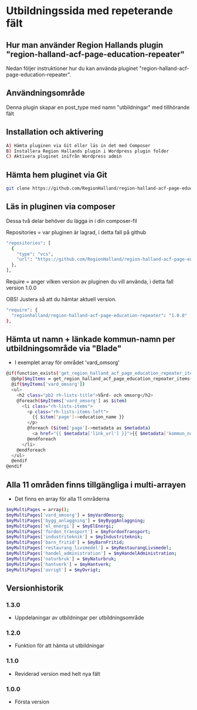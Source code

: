 # Utbildningssida med repeterande fält

## Hur man använder Region Hallands plugin "region-halland-acf-page-education-repeater"

Nedan följer instruktioner hur du kan använda pluginet "region-halland-acf-page-education-repeater".


## Användningsområde

Denna plugin skapar en post_type med namn "utbildningar" med tillhörande fält


## Installation och aktivering

```sh
A) Hämta pluginen via Git eller läs in det med Composer
B) Installera Region Hallands plugin i Wordpress plugin folder
C) Aktivera pluginet inifrån Wordpress admin
```


## Hämta hem pluginet via Git

```sh
git clone https://github.com/RegionHalland/region-halland-acf-page-education-repeater.git
```


## Läs in pluginen via composer

Dessa två delar behöver du lägga in i din composer-fil

Repositories = var pluginen är lagrad, i detta fall på github

```sh
"repositories": [
  {
    "type": "vcs",
    "url": "https://github.com/RegionHalland/region-halland-acf-page-education-repeater.git"
  },
],
```
Require = anger vilken version av pluginen du vill använda, i detta fall version 1.0.0

OBS! Justera så att du hämtar aktuell version.

```sh
"require": {
  "regionhalland/region-halland-acf-page-education-repeater": "1.0.0"
},
```
## Hämta ut namn + länkade kommun-namn per utbildningsområde via "Blade"

- I exemplet array för området 'vard_omsorg'

```sh
@if(function_exists('get_region_halland_acf_page_education_repeater_items'))
  @php($myItems = get_region_halland_acf_page_education_repeater_items()) 
  @if($myItems['vard_omsorg'])
  <ul>
    <h2 class="pb2 rh-lists-title">Vård- och omsorg</h2>
    @foreach($myItems['vard_omsorg'] as $item)
      <li class="rh-lists-items">
        <p class="rh-lists-items-left">
          {{ $item['page']->education_name }}
        </p>
        @foreach ($item['page']->metadata as $metadata)
          <a href="{{ $metadata['link_url'] }}">{{ $metadata['kommun_name'] }}</a><br>
        @endforeach
      </li>
    @endforeach
  </ul>
  @endif
@endif
```


## Alla 11 områden finns tillgängliga i multi-arrayen

- Det finns en  array för alla 11 områderna

```sh
$myMultiPages = array();
$myMultiPages['vard_omsorg'] = $myVardOmsorg;
$myMultiPages['bygg_anlaggning'] = $myByggAnlaggning;
$myMultiPages['el_energi'] = $myElEnergi;
$myMultiPages['fordon_transport'] = $myFordonTransport;
$myMultiPages['industriteknik'] = $myIndustriteknik;
$myMultiPages['barn_fritid'] = $myBarnFritid;
$myMultiPages['restaurang_livsmedel'] = $myRestaurangLivsmedel;
$myMultiPages['handel_administration'] = $myHandelAdministration;
$myMultiPages['naturbruk'] = $myNaturbruk;
$myMultiPages['hantverk'] = $myHantverk;
$myMultiPages['ovrigt'] = $myOvrigt;
```


## Versionhistorik

### 1.3.0
- Uppdelaningar av utbildningar per utbildningsområde

### 1.2.0
- Funktion för att hämta ut utbildningar

### 1.1.0
- Reviderad version med helt nya fält

### 1.0.0
- Första version